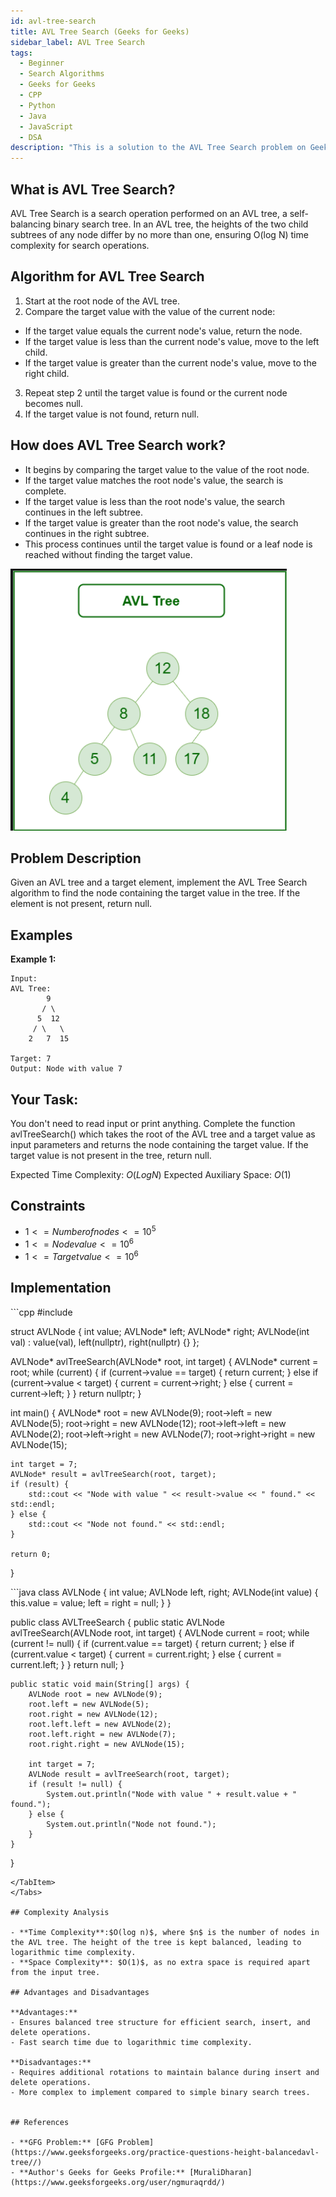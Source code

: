 ```yaml
---
id: avl-tree-search
title: AVL Tree Search (Geeks for Geeks)
sidebar_label: AVL Tree Search
tags:
  - Beginner
  - Search Algorithms
  - Geeks for Geeks
  - CPP
  - Python
  - Java
  - JavaScript
  - DSA
description: "This is a solution to the AVL Tree Search problem on Geeks for Geeks."
---
```


## What is AVL Tree Search?

AVL Tree Search is a search operation performed on an AVL tree, a self-balancing binary search tree. In an AVL tree, the heights of the two child subtrees of any node differ by no more than one, ensuring O(log N) time complexity for search operations.

## Algorithm for AVL Tree Search

1. Start at the root node of the AVL tree.
2. Compare the target value with the value of the current node:
- If the target value equals the current node's value, return the node.
- If the target value is less than the current node's value, move to the left child.
- If the target value is greater than the current node's value, move to the right child.
3. Repeat step 2 until the target value is found or the current node becomes null.
4. If the target value is not found, return null.

## How does AVL Tree Search work?

- It begins by comparing the target value to the value of the root node.
- If the target value matches the root node's value, the search is complete.
- If the target value is less than the root node's value, the search continues in the left subtree.
- If the target value is greater than the root node's value, the search continues in the right subtree.
- This process continues until the target value is found or a leaf node is reached without finding the target value.

![Example for AVL Tree Search(GFG)](../../assets/Avl-Tree.png)

## Problem Description

Given an AVL tree and a target element, implement the AVL Tree Search algorithm to find the node containing the target value in the tree. If the element is not present, return null.

## Examples

**Example 1:**
```
Input:
AVL Tree: 
        9
       / \
      5  12
     / \   \
    2   7  15

Target: 7
Output: Node with value 7

```

## Your Task:  

You don't need to read input or print anything. Complete the function avlTreeSearch() which takes the root of the AVL tree and a target value as input parameters and returns the node containing the target value. If the target value is not present in the tree, return null.

Expected Time Complexity: $O(LogN)$
Expected Auxiliary Space: $O(1)$

## Constraints

- $1 <= Number of nodes <= 10^5$
- $1 <= Node value <= 10^6$
- $1 <= Target value <= 10^6$

## Implementation

<Tabs>

  <TabItem value="C++" label="C++">
  <SolutionAuthor name="@ngmuraqrdd"/>
  ```cpp
  #include <iostream>

struct AVLNode {
    int value;
    AVLNode* left;
    AVLNode* right;
    AVLNode(int val) : value(val), left(nullptr), right(nullptr) {}
};

AVLNode* avlTreeSearch(AVLNode* root, int target) {
    AVLNode* current = root;
    while (current) {
        if (current->value == target) {
            return current;
        } else if (current->value < target) {
            current = current->right;
        } else {
            current = current->left;
        }
    }
    return nullptr;
}

int main() {
    AVLNode* root = new AVLNode(9);
    root->left = new AVLNode(5);
    root->right = new AVLNode(12);
    root->left->left = new AVLNode(2);
    root->left->right = new AVLNode(7);
    root->right->right = new AVLNode(15);

    int target = 7;
    AVLNode* result = avlTreeSearch(root, target);
    if (result) {
        std::cout << "Node with value " << result->value << " found." << std::endl;
    } else {
        std::cout << "Node not found." << std::endl;
    }

    return 0;
}

  </TabItem>

  <TabItem value="Java" label="Java">
  <SolutionAuthor name="@ngmuraqrdd"/>
  ```java
  class AVLNode {
    int value;
    AVLNode left, right;
    AVLNode(int value) {
        this.value = value;
        left = right = null;
    }
}

public class AVLTreeSearch {
    public static AVLNode avlTreeSearch(AVLNode root, int target) {
        AVLNode current = root;
        while (current != null) {
            if (current.value == target) {
                return current;
            } else if (current.value < target) {
                current = current.right;
            } else {
                current = current.left;
            }
        }
        return null;
    }

    public static void main(String[] args) {
        AVLNode root = new AVLNode(9);
        root.left = new AVLNode(5);
        root.right = new AVLNode(12);
        root.left.left = new AVLNode(2);
        root.left.right = new AVLNode(7);
        root.right.right = new AVLNode(15);

        int target = 7;
        AVLNode result = avlTreeSearch(root, target);
        if (result != null) {
            System.out.println("Node with value " + result.value + " found.");
        } else {
            System.out.println("Node not found.");
        }
    }
}

 ```
 </TabItem>  
</Tabs>

## Complexity Analysis

- **Time Complexity**:$O(log n)$, where $n$ is the number of nodes in the AVL tree. The height of the tree is kept balanced, leading to logarithmic time complexity.
- **Space Complexity**: $O(1)$, as no extra space is required apart from the input tree.

## Advantages and Disadvantages

**Advantages:**
- Ensures balanced tree structure for efficient search, insert, and delete operations.
- Fast search time due to logarithmic time complexity.

**Disadvantages:**
- Requires additional rotations to maintain balance during insert and delete operations.
- More complex to implement compared to simple binary search trees.


## References

- **GFG Problem:** [GFG Problem](https://www.geeksforgeeks.org/practice-questions-height-balancedavl-tree//)
- **Author's Geeks for Geeks Profile:** [MuraliDharan](https://www.geeksforgeeks.org/user/ngmuraqrdd/)

